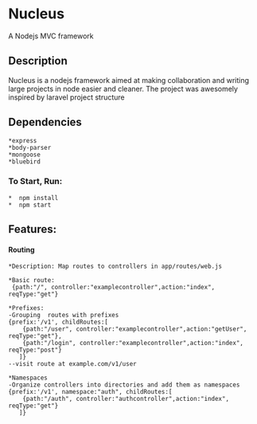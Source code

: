 # Nucleus
A Nodejs MVC framework


## Description
Nucleus is a nodejs framework aimed at making collaboration and writing large projects in node easier and cleaner.
The project was awesomely inspired by laravel project structure


## Dependencies
    *express
    *body-parser
    *mongoose
    *bluebird


### To Start, Run:
    *  npm install
    *  npm start 


## Features:

#### Routing
    *Description: Map routes to controllers in app/routes/web.js

    *Basic route:
     {path:"/", controller:"examplecontroller",action:"index", reqType:"get"}

    *Prefixes:
    -Grouping  routes with prefixes
    {prefix:'/v1', childRoutes:[
        {path:"/user", controller:"examplecontroller",action:"getUser", reqType:"get"},
        {path:"/login", controller:"examplecontroller",action:"index", reqType:"post"}
       ]}
    --visit route at example.com/v1/user

    *Namespaces
    -Organize controllers into directories and add them as namespaces
    {prefix:'/v1', namespace:"auth", childRoutes:[
        {path:"/auth", controller:"authcontroller",action:"index", reqType:"get"}
       ]}








